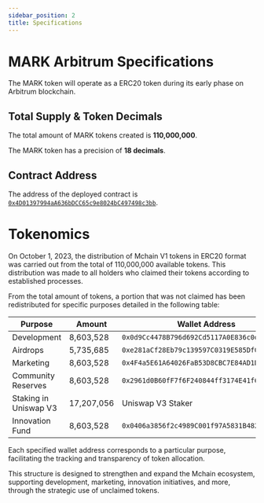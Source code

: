 ```yaml
---
sidebar_position: 2
title: Specifications
---
```


# MARK Arbitrum Specifications

The MARK token will operate as a ERC20 token during its early phase on Arbitrum blockchain.

## Total Supply & Token Decimals

The total amount of MARK tokens created is **110,000,000**.

The MARK token has a precision of **18 decimals**.

## Contract Address

The address of the deployed contract is 
[`0x4D01397994aA636bDCC65c9e8024bC497498c3bb`](https://arbiscan.io/address/0x4D01397994aA636bDCC65c9e8024bC497498c3bb).

# Tokenomics

On October 1, 2023, the distribution of Mchain V1 tokens in ERC20 format was carried out from the total of 110,000,000 available tokens. This distribution was made to all holders who claimed their tokens according to established processes.

From the total amount of tokens, a portion that was not claimed has been redistributed for specific purposes detailed in the following table:

| Purpose                | Amount    | Wallet Address                             |
|------------------------|-----------|--------------------------------------------|
| Development            | 8,603,528 | `0x0d9Cc4478B796d692Cd5117A0E836c0d00869FaE` |
| Airdrops               | 5,735,685 | `0xe281aCf28Eb79c139597C0319E585Df0944B5901` |
| Marketing              | 8,603,528 | `0x4F4a5E61A64026FaB53D8CBC7E84AD1D06d51EEC` |
| Community Reserves     | 8,603,528 | `0x2961d0B60fF7f6F240844ff3174E41f6C646f3f8` |
| Staking in Uniswap V3  | 17,207,056| Uniswap V3 Staker                           |
| Innovation Fund        | 8,603,528 | `0x0406a3856f2c4989C001f97A5831B48212C23E68` |

Each specified wallet address corresponds to a particular purpose, facilitating the tracking and transparency of token allocation.

This structure is designed to strengthen and expand the Mchain ecosystem, supporting development, marketing, innovation initiatives, and more, through the strategic use of unclaimed tokens.
